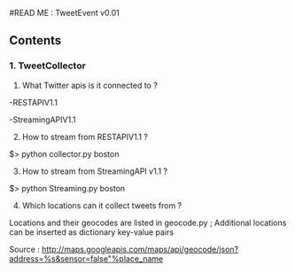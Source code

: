#READ ME : TweetEvent v0.01 

## Contents
### 1. TweetCollector

1. What Twitter apis is it connected to ?

  -RESTAPIV1.1

  -StreamingAPIV1.1

2. How to stream from RESTAPIV1.1 ?

  $> python collector.py boston

3. How to stream from StreamingAPI v1.1 ?

  $> python Streaming.py boston

4. Which locations can it collect tweets from ?

  Locations and their geocodes are listed in geocode.py ; Additional locations can be inserted as dictionary key-value    pairs

  Source : http://maps.googleapis.com/maps/api/geocode/json?address=%s&sensor=false"%place_name

